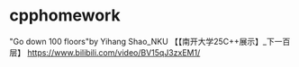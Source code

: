 # cpphomework
"Go down 100 floors"by Yihang Shao_NKU
【【南开大学25C++展示】_下一百层】 https://www.bilibili.com/video/BV15qJ3zxEM1/
